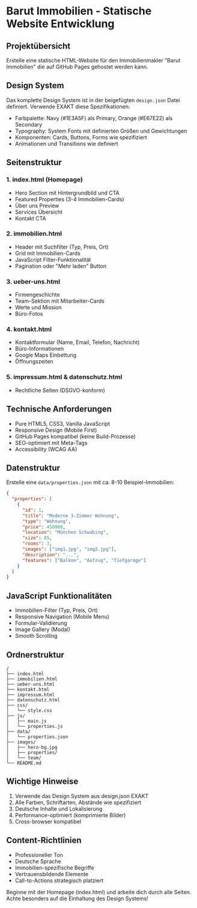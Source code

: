 # Barut Immobilien - Statische Website Entwicklung

## Projektübersicht
Erstelle eine statische HTML-Website für den Immobilienmakler "Barut Immobilien" die auf GitHub Pages gehostet werden kann.

## Design System
Das komplette Design System ist in der beigefügten `design.json` Datei definiert. Verwende EXAKT diese Spezifikationen:
- Farbpalette: Navy (#1E3A5F) als Primary, Orange (#E67E22) als Secondary
- Typography: System Fonts mit definierten Größen und Gewichtungen
- Komponenten: Cards, Buttons, Forms wie spezifiziert
- Animationen und Transitions wie definiert

## Seitenstruktur

### 1. index.html (Homepage)
- Hero Section mit Hintergrundbild und CTA
- Featured Properties (3-4 Immobilien-Cards)
- Über uns Preview
- Services Übersicht
- Kontakt CTA

### 2. immobilien.html
- Header mit Suchfilter (Typ, Preis, Ort)
- Grid mit Immobilien-Cards
- JavaScript Filter-Funktionalität
- Pagination oder "Mehr laden" Button

### 3. ueber-uns.html
- Firmengeschichte
- Team-Sektion mit Mitarbeiter-Cards
- Werte und Mission
- Büro-Fotos

### 4. kontakt.html
- Kontaktformular (Name, Email, Telefon, Nachricht)
- Büro-Informationen
- Google Maps Einbettung
- Öffnungszeiten

### 5. impressum.html & datenschutz.html
- Rechtliche Seiten (DSGVO-konform)

## Technische Anforderungen
- Pure HTML5, CSS3, Vanilla JavaScript
- Responsive Design (Mobile First)
- GitHub Pages kompatibel (keine Build-Prozesse)
- SEO-optimiert mit Meta-Tags
- Accessibility (WCAG AA)

## Datenstruktur
Erstelle eine `data/properties.json` mit ca. 8-10 Beispiel-Immobilien:
```json
{
  "properties": [
    {
      "id": 1,
      "title": "Moderne 3-Zimmer Wohnung",
      "type": "Wohnung",
      "price": 450000,
      "location": "München Schwabing",
      "size": 85,
      "rooms": 3,
      "images": ["img1.jpg", "img2.jpg"],
      "description": "...",
      "features": ["Balkon", "Aufzug", "Tiefgarage"]
    }
  ]
}
```

## JavaScript Funktionalitäten
- Immobilien-Filter (Typ, Preis, Ort)
- Responsive Navigation (Mobile Menu)
- Formular-Validierung
- Image Gallery (Modal)
- Smooth Scrolling

## Ordnerstruktur
```
/
├── index.html
├── immobilien.html
├── ueber-uns.html
├── kontakt.html
├── impressum.html
├── datenschutz.html
├── css/
│   └── style.css
├── js/
│   ├── main.js
│   └── properties.js
├── data/
│   └── properties.json
├── images/
│   ├── hero-bg.jpg
│   ├── properties/
│   └── team/
└── README.md
```

## Wichtige Hinweise
1. Verwende das Design System aus design.json EXAKT
2. Alle Farben, Schriftarten, Abstände wie spezifiziert
3. Deutsche Inhalte und Lokalisierung
4. Performance-optimiert (komprimierte Bilder)
5. Cross-browser kompatibel

## Content-Richtlinien
- Professioneller Ton
- Deutsche Sprache
- Immobilien-spezifische Begriffe
- Vertrauensbildende Elemente
- Call-to-Actions strategisch platziert

Beginne mit der Homepage (index.html) und arbeite dich durch alle Seiten. Achte besonders auf die Einhaltung des Design Systems!